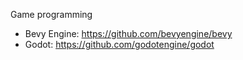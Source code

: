 Game programming
- Bevy Engine: https://github.com/bevyengine/bevy
- Godot: https://github.com/godotengine/godot
